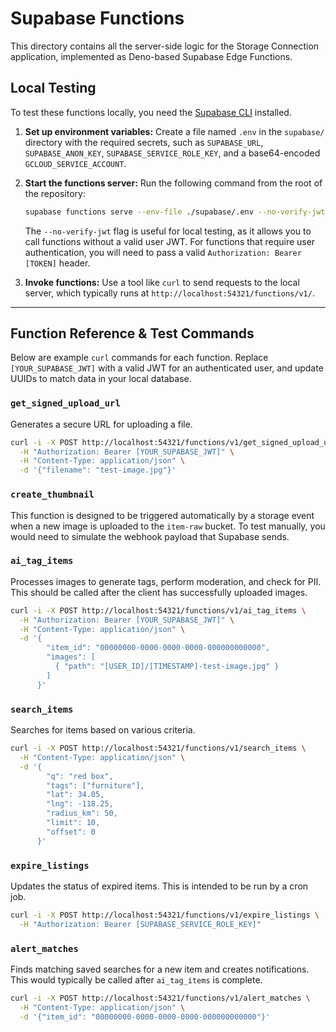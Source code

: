 # Supabase Functions

This directory contains all the server-side logic for the Storage Connection application, implemented as Deno-based Supabase Edge Functions.

## Local Testing

To test these functions locally, you need the [Supabase CLI](https://supabase.com/docs/guides/cli) installed.

1.  **Set up environment variables:** Create a file named `.env` in the `supabase/` directory with the required secrets, such as `SUPABASE_URL`, `SUPABASE_ANON_KEY`, `SUPABASE_SERVICE_ROLE_KEY`, and a base64-encoded `GCLOUD_SERVICE_ACCOUNT`.

2.  **Start the functions server:** Run the following command from the root of the repository:
    ```bash
    supabase functions serve --env-file ./supabase/.env --no-verify-jwt
    ```
    The `--no-verify-jwt` flag is useful for local testing, as it allows you to call functions without a valid user JWT. For functions that require user authentication, you will need to pass a valid `Authorization: Bearer [TOKEN]` header.

3.  **Invoke functions:** Use a tool like `curl` to send requests to the local server, which typically runs at `http://localhost:54321/functions/v1/`.

---

## Function Reference & Test Commands

Below are example `curl` commands for each function. Replace `[YOUR_SUPABASE_JWT]` with a valid JWT for an authenticated user, and update UUIDs to match data in your local database.

### `get_signed_upload_url`

Generates a secure URL for uploading a file.

```bash
curl -i -X POST http://localhost:54321/functions/v1/get_signed_upload_url \
  -H "Authorization: Bearer [YOUR_SUPABASE_JWT]" \
  -H "Content-Type: application/json" \
  -d '{"filename": "test-image.jpg"}'
```

### `create_thumbnail`

This function is designed to be triggered automatically by a storage event when a new image is uploaded to the `item-raw` bucket. To test manually, you would need to simulate the webhook payload that Supabase sends.

### `ai_tag_items`

Processes images to generate tags, perform moderation, and check for PII. This should be called after the client has successfully uploaded images.

```bash
curl -i -X POST http://localhost:54321/functions/v1/ai_tag_items \
  -H "Authorization: Bearer [YOUR_SUPABASE_JWT]" \
  -H "Content-Type: application/json" \
  -d '{
        "item_id": "00000000-0000-0000-0000-000000000000",
        "images": [
          { "path": "[USER_ID]/[TIMESTAMP]-test-image.jpg" }
        ]
      }'
```

### `search_items`

Searches for items based on various criteria.

```bash
curl -i -X POST http://localhost:54321/functions/v1/search_items \
  -H "Content-Type: application/json" \
  -d '{
        "q": "red box",
        "tags": ["furniture"],
        "lat": 34.05,
        "lng": -118.25,
        "radius_km": 50,
        "limit": 10,
        "offset": 0
      }'
```

### `expire_listings`

Updates the status of expired items. This is intended to be run by a cron job.

```bash
curl -i -X POST http://localhost:54321/functions/v1/expire_listings \
  -H "Authorization: Bearer [SUPABASE_SERVICE_ROLE_KEY]"
```

### `alert_matches`

Finds matching saved searches for a new item and creates notifications. This would typically be called after `ai_tag_items` is complete.

```bash
curl -i -X POST http://localhost:54321/functions/v1/alert_matches \
  -H "Content-Type: application/json" \
  -d '{"item_id": "00000000-0000-0000-0000-000000000000"}'
```
